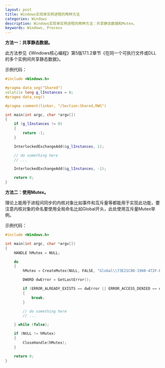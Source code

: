```yaml
---
layout: post
title: Windows实现单实例进程的两种方法
categories: Windows
description: Windows实现单实例进程的两种方法：共享静态数据和Mutex。
keywords: Windows, Process
---
```


**方法一：共享静态数据。**

此方法参见《Windows核心编程》第5版17.1.2章节《在同一个可执行文件或DLL的多个实例间共享静态数据》。

示例代码：

```C++
#include <Windows.h>

#pragma data_seg("Shared")
volatile long g_lInstances = 0;
#pragma data_seg()

#pragma comment(linker, "/Section:Shared,RWS")

int main(int argc, char *argv[])
{
    if (g_lInstances != 0)
    {
        return -1;
    }

    InterlockedExchangeAdd(&g_lInstances, 1);

    // do something here
    // ...

    InterlockedExchangeAdd(&g_lInstances, -1);

    return 0;
}
```

**方法二：使用Mutex。**

理论上能用于进程间同步的内核对象比如事件和互斥量等都能用于实现此功能，要注意内核对象的命名要使用全局命名比如Global开头，此处使用互斥量Mutex举例。

示例代码：

```C++
#include <Windows.h>

int main(int argc, char *argv[])
{
    HANDLE hMutex = NULL;

    do
    {
        hMutex = CreateMutex(NULL, FALSE, "Global\\73E21C80-1960-472F-BF0B-3EE7CC7AF17E");

        DWORD dwError = GetLastError();

        if (ERROR_ALREADY_EXISTS == dwError || ERROR_ACCESS_DENIED == dwError) 
        {
            break;
        }

        // do something here
        // ...

    } while (false);

    if (NULL != hMutex) 
    {
        CloseHandle(hMutex);
    }

    return 0;
}
```
